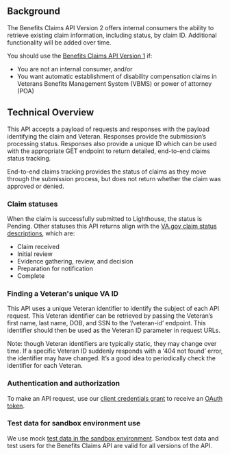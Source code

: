 ## Background

The Benefits Claims API Version 2 offers internal consumers the ability to retrieve existing claim information, including status, by claim ID. Additional functionality will be added over time. 

You should use the [Benefits Claims API Version 1](https://developer.va.gov/explore/benefits/docs/claims?version=current) if: 

-   You are not an internal consumer, and/or
-   You want automatic establishment of disability compensation claims in Veterans Benefits Management System (VBMS) or power of attorney (POA)
    
## Technical Overview

This API accepts a payload of requests and responses with the payload identifying the claim and Veteran. Responses provide the submission’s processing status. Responses also provide a unique ID which can be used with the appropriate GET endpoint to return detailed, end-to-end claims status tracking. 

End-to-end claims tracking provides the status of claims as they move through the submission process, but does not return whether the claim was approved or denied. 

### Claim statuses

When the claim is successfully submitted to Lighthouse, the status is Pending. Other statuses this API returns align with the [VA.gov claim status descriptions](https://www.va.gov/resources/what-your-claim-status-means/), which are: 

-   Claim received
-   Initial review
-   Evidence gathering, review, and decision
-   Preparation for notification
-   Complete

### Finding a Veteran's unique VA ID

This API uses a unique Veteran identifier to identify the subject of each API request. This Veteran identifier can be retrieved by passing the Veteran’s first name, last name, DOB, and SSN to the ‘/veteran-id’ endpoint. This identifier should then be used as the Veteran ID parameter in request URLs.

Note: though Veteran identifiers are typically static, they may change over time. If a specific Veteran ID suddenly responds with a ‘404 not found’ error, the identifier may have changed. It’s a good idea to periodically check the identifier for each Veteran.

### Authentication and authorization

To make an API request, use our [client credentials grant](https://developer.va.gov/explore/authorization/docs/client-credentials?api=claims) to receive an [OAuth token](https://oauth.net/2/). 

### Test data for sandbox environment use

We use mock [test data in the sandbox environment](https://github.com/department-of-veterans-affairs/vets-api-clients/blob/master/test_accounts.md). Sandbox test data and test users for the Benefits Claims API are valid for all versions of the API.
